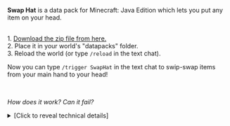 **Swap Hat** is a data pack for Minecraft: Java Edition which lets you put any item on your head.

\
1\. [Download the zip file from here.](/../../releases)  
2\. Place it in your world's "datapacks" folder.  
3\. Reload the world (or type `/reload` in the text chat).

Now you can type `/trigger SwapHat` in the text chat to swip-swap items from your main hand to your head!<h2></h2>

\
*How does it work? Can it fail?*<details><summary>\[Click to reveal technical details\]</summary><blockquote>

When the data pack is loaded, it creates a scoreboard objective called `SwapHat`, with a `trigger` criterion.  
Every tick, it enables the trigger for all players, letting them use `/trigger SwapHat` in the text chat.  
Every tick, it also checks whether a player's `SwapHat` score is above zero (caused by triggering it in the text chat). If so, it resets the score, and...

\- Checks whether the player's 26th Ender Chest inventory slot is empty. (Why the 26th? Because that players are less likely to put an item in the bottom-almost-right slot than in the bottom-right slot.)  
\- If not, checks whether the player's 26th survival inventory slot is empty.  
\- If not, checks whether the player's off-hand slot is empty.

If any of those inventory slots are empty, it moves the player's current head item to that slot, their current hand item to the head slot, and their previous head item to the hand slot. This happens without summoning an entity, reducing server overhead slightly.  
Otherwise, it summons a temporary Item Frame to store the previous head item, and kills the Item Frame later in the same tick, leaving no permanent entities or blocks altered in the world.

\
Compatibility-wise, this data pack should be 100% safe and reliable, unless...  
\- You already have/use a scoreboard objective called `SwapHat`.  
\- You have any Item Frame entities tagged (not name-tagged) as `temporary_swap_hat`.  
\- The player is somehow in an unloaded chunk. In this case, if an Item Frame is summoned, it will be summoned below the world, no items will be swapped, and the Item Frame will not be killed. If the chunk is loaded later on, the Item Frame will be killed by the void without doing anything.  
\- You use a mod that loads chunks vertically; if an Item Frame is summoned, it's summoned at a specific Y coordinate (-400,000), which is probably an unloaded area.  
\- You use a mod that removes the inventory slots that this data pack checks for.

If you're unsure what those things mean, it should be 100% reliable for you.</blockquote></details>